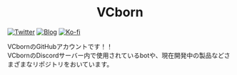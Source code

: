 <h1 align="center">VCborn</h1>

[![Twitter](https://img.shields.io/twitter/follow/vcborn_support?color=%231DA1F2&logo=Twitter&style=for-the-badge)](https://twitter.com/vcborn_support)
[![Blog](https://img.shields.io/badge/Blog-VCborn%20Blog-163469?style=for-the-badge)](https://blog.vcborn.com)
[![Ko-fi](https://img.shields.io/static/v1?label=Ko-fi&message=Donate&color=FF5E5B&logo=ko-fi&style=for-the-badge)](https://ko-fi.com/vcborn_support)

VCbornのGitHubアカウントです！！  
VCbornのDiscordサーバー内で使用されているbotや、現在開発中の製品などさまざまなリポジトリをおいています。